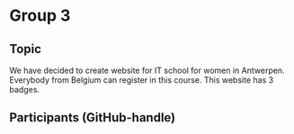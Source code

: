 # Group 3

## Topic

We have decided to create website for IT school for women in Antwerpen. Everybody from Belgium can register in this course.
This website has 3 badges.

## Participants (GitHub-handle)
